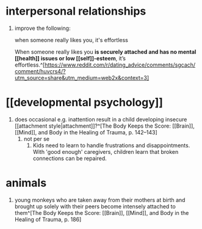 # interpersonal relationships
1. improve the following:

	when someone really likes you, it's effortless

	When someone really likes you **is securely attached and has no mental [[health]] issues or low [[self]]-esteem**, it’s effortless.^[https://www.reddit.com/r/dating_advice/comments/sgcach/comment/huvcrs4/?utm_source=share&utm_medium=web2x&context=3]

# [[developmental psychology]]
1. does occasional e.g. inattention result in a child developing insecure [[attachment style|attachment]]?^[The Body Keeps the Score: [[Brain]], [[Mind]], and Body in the Healing of Trauma, p. 142–143]
	1. not per se
		1. Kids need to learn to handle frustrations and disappointments. With 'good enough' caregivers, children learn that broken connections can be repaired.

# animals
1. young monkeys who are taken away from their mothers at birth and brought up solely with their peers become intensely attached to them^[The Body Keeps the Score: [[Brain]], [[Mind]], and Body in the Healing of Trauma, p. 186]